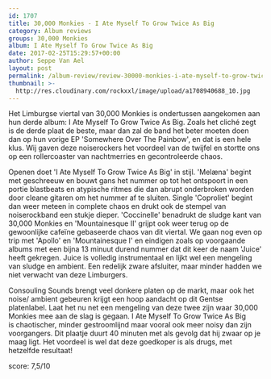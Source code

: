 ```yaml
---
id: 1707
title: 30,000 Monkies - I Ate Myself To Grow Twice As Big
category: Album reviews
groups: 30,000 Monkies
album: I Ate Myself To Grow Twice As Big
date: 2017-02-25T15:29:57+00:00
author: Seppe Van Ael
layout: post
permalink: /album-review/review-30000-monkies-i-ate-myself-to-grow-twice-as-big/
thumbnail: >-
  http://res.cloudinary.com/rockxxl/image/upload/a1708940688_10.jpg
---
```

Het Limburgse viertal van 30,000 Monkies is ondertussen aangekomen aan hun derde album: I Ate Myself To Grow Twice As Big. Zoals het cliché zegt is de derde plaat de beste, maar dan zal de band het beter moeten doen dan op hun vorige EP 'Somewhere Over The Painbow', en dat is een hele klus. Wij gaven deze noiserockers het voordeel van de twijfel en stortte ons op een rollercoaster van nachtmerries en gecontroleerde chaos.

Openen doet 'I Ate Myself To Grow Twice As Big' in stijl. 'Melæna' begint met geschreeuw en bouwt gans het nummer op tot het ontspoort in een portie blastbeats en atypische ritmes die dan abrupt onderbroken worden door cleane gitaren om het nummer af te sluiten. Single 'Coproliet' begint dan weer meteen in complete chaos en drukt ook de stempel van noiserockband een stukje dieper. 'Coccinelle' benadrukt de sludge kant van 30,000 Monkies en 'Mountainesque II' grijpt ook weer terug op de gewoonlijke cafeïne gebaseerde chaos van dit viertal. We gaan nog even op trip met 'Apollo' en 'Mountainesque I' en eindigen zoals op voorgaande albums met een bijna 13 minuut durend nummer dat dit keer de naam 'Juice' heeft gekregen. Juice is volledig instrumentaal en lijkt wel een mengeling van sludge en ambient. Een redelijk zware afsluiter, maar minder hadden we niet verwacht van deze Limburgers.

Consouling Sounds brengt veel donkere platen op de markt, maar ook het noise/ ambient gebeuren krijgt een hoop aandacht op dit Gentse platenlabel. Laat het nu net een mengeling van deze twee zijn waar 30,000 Monkies mee aan de slag is gegaan. I Ate Myself To Grow Twice As Big is chaotischer, minder gestroomlijnd maar vooral ook meer noisy dan zijn voorgangers. Dit plaatje duurt 40 minuten met als gevolg dat hij zwaar op je maag ligt. Het voordeel is wel dat deze goedkoper is als drugs, met hetzelfde resultaat!

score: 7,5/10
